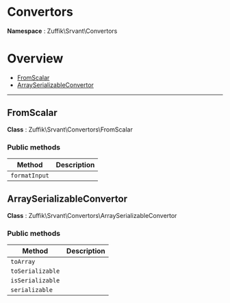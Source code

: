 
# Convertors

**Namespace**  : Zuffik\Srvant\Convertors

# Overview

- [FromScalar](__NAMESPACE__.md#FromScalar)
- [ArraySerializableConvertor](__NAMESPACE__.md#ArraySerializableConvertor)


---
<a name="FromScalar"></a>
## FromScalar

**Class**  : Zuffik\Srvant\Convertors\FromScalar

### Public methods

| Method | Description |
|---|---|
| `formatInput` |  |

<a name="ArraySerializableConvertor"></a>
## ArraySerializableConvertor

**Class**  : Zuffik\Srvant\Convertors\ArraySerializableConvertor

### Public methods

| Method | Description |
|---|---|
| `toArray` |  |
| `toSerializable` |  |
| `isSerializable` |  |
| `serializable` |  |

